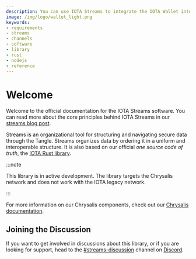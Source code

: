 ```yaml
---
description: You can use IOTA Streams to integrate the IOTA Wallet into your application. 
image: /img/logo/wallet_light.png
keywords:
- requirements
- streams
- channels
- software
- library
- rust
- nodejs
- reference
---
```

# Welcome

Welcome to the official documentation for the IOTA Streams software. You can read more about the core principles behind IOTA Streams in our [streams blog post](https://blog.iota.org/iota-streams-alpha-7e91ee326ac0/).

Streams is an organizational tool for structuring and navigating secure data through the Tangle. Streams organizes data by ordering it in a uniform and interoperable structure. It is also based on our official *one source code of truth*, the [IOTA Rust library](https://github.com/iotaledger/iota.rs). 

:::note

This library is in active development. The library targets the Chrysalis network and does not work with the IOTA legacy network.

:::

For more information on our Chrysalis components, check out our [Chrysalis documentation](https://wiki.iota.org/chrysalis-docs/welcome).

## Joining the Discussion

If you want to get involved in discussions about this library, or if you are looking for support, head to the [#streams-discussion](https://discord.com/channels/397872799483428865/436513763387244544) channel on [Discord](https://discord.iota.org).
